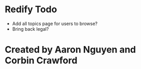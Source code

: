 # Redify Todo
- Add all topics page for users to browse?
- Bring back legal?




# Created by Aaron Nguyen and Corbin Crawford